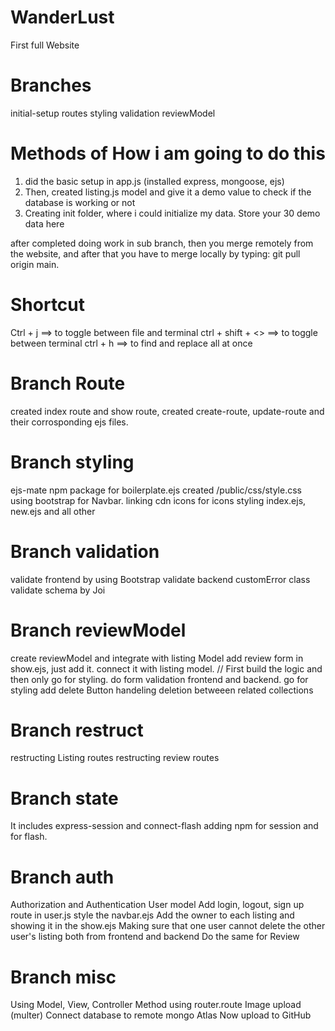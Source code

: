 # WanderLust
First full Website

# Branches

initial-setup
routes
styling
validation
reviewModel

# Methods of How i am going to do this

1. did the basic setup in app.js (installed express, mongoose, ejs)
2. Then, created listing.js model and give it a demo value to check if the database is working or not
3. Creating init folder, where i could initialize my data. Store your 30 demo data here

after completed doing work in sub branch, then you merge remotely from the website, and after that you have to merge locally by typing: git pull origin main.
# Shortcut
Ctrl + j ==> to toggle between file and terminal
ctrl + shift + <> ==> to toggle between terminal
ctrl + h ==> to find and replace all at once


# Branch Route
created index route and show route,
created create-route, update-route and their corrosponding ejs files.

# Branch styling
ejs-mate npm package for boilerplate.ejs
created /public/css/style.css
using bootstrap for Navbar.
linking cdn icons for icons
styling index.ejs, new.ejs and all other

# Branch validation
validate frontend by using Bootstrap
validate backend 
customError class
validate schema by Joi

# Branch reviewModel
create reviewModel and integrate with listing Model
add review form in show.ejs, just add it. connect it with listing model.
// First build the logic and then only go for styling.
do form validation frontend and backend.
go for styling
add delete Button
handeling deletion betweeen related collections

# Branch restruct
restructing Listing routes
restructing review routes

# Branch state 
It includes express-session and connect-flash
adding npm for session and for flash.

# Branch auth
Authorization and Authentication
User model
Add login, logout, sign up route in user.js
style the navbar.ejs
Add the owner to each listing and showing it in the show.ejs
Making sure that one user cannot delete the other user's listing both from frontend and backend
Do the same for Review

# Branch misc
Using Model, View, Controller Method
using router.route
Image upload (multer)
Connect database to remote mongo Atlas
Now upload to GitHub
